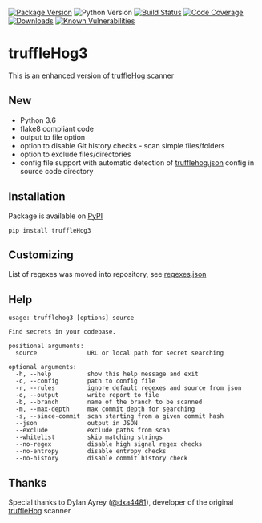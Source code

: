 [![Package Version](https://img.shields.io/pypi/v/truffleHog3.svg)](https://pypi.org/project/truffleHog3)
![Python Version](https://img.shields.io/badge/python-3.6%2B-informational.svg)
[![Build Status](https://travis-ci.com/feeltheajf/truffleHog3.svg?branch=master)](https://travis-ci.com/feeltheajf/truffleHog3)
[![Code Coverage](https://codecov.io/gh/feeltheajf/truffleHog3/branch/master/graph/badge.svg)](https://codecov.io/gh/feeltheajf/truffleHog3)
[![Downloads](https://pepy.tech/badge/trufflehog3)](https://pepy.tech/project/trufflehog3)
[![Known Vulnerabilities](https://snyk.io/test/github/feeltheajf/truffleHog3/badge.svg?targetFile=requirements.txt)](https://snyk.io/test/github/feeltheajf/truffleHog3?targetFile=requirements.txt)


# truffleHog3
This is an enhanced version of [truffleHog](https://github.com/dxa4481/truffleHog) scanner


## New

- Python 3.6
- flake8 compliant code
- output to file option
- option to disable Git history checks - scan simple files/folders
- option to exclude files/directories
- config file support with automatic detection of [trufflehog.json](https://github.com/feeltheajf/truffleHog3/blob/master/trufflehog.json.example) config in source code directory


## Installation

Package is available on [PyPI](https://pypi.org/project/truffleHog3)

```
pip install truffleHog3
```


## Customizing

List of regexes was moved into repository, see [regexes.json](https://github.com/feeltheajf/truffleHog3/blob/master/truffleHog3/regexes.json)


## Help

```
usage: trufflehog3 [options] source

Find secrets in your codebase.

positional arguments:
  source              URL or local path for secret searching

optional arguments:
  -h, --help          show this help message and exit
  -c, --config        path to config file
  -r, --rules         ignore default regexes and source from json
  -o, --output        write report to file
  -b, --branch        name of the branch to be scanned
  -m, --max-depth     max commit depth for searching
  -s, --since-commit  scan starting from a given commit hash
  --json              output in JSON
  --exclude           exclude paths from scan
  --whitelist         skip matching strings
  --no-regex          disable high signal regex checks
  --no-entropy        disable entropy checks
  --no-history        disable commit history check
```


## Thanks

Special thanks to Dylan Ayrey ([@dxa4481](https://github.com/dxa4481)), developer of the original [truffleHog](https://github.com/dxa4481/truffleHog) scanner

